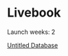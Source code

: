 # Livebook

Launch weeks: 2

[Untitled Database](Livebook%20c4196a3c1d0e4ba49f3be35e4d01d59c/Untitled%20Database%208e76a0d51d0f490199c9191ac254a674.csv)